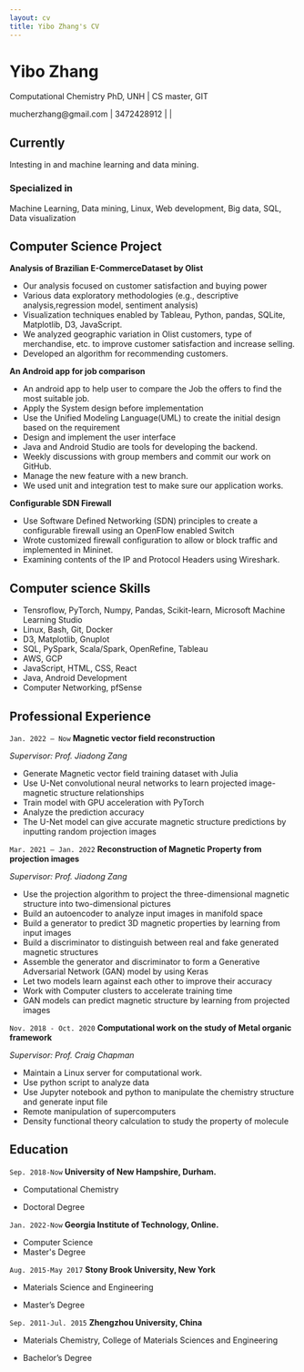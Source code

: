 ```yaml
---
layout: cv
title: Yibo Zhang's CV
---
```

# Yibo Zhang

Computational Chemistry PhD, UNH \| CS master, GIT

<div id="webaddress">
<i class="fa fa-envelope-square"></i> <a>mucherzhang@gmail.com</a>
| <i class="fa fa-phone-square"></i> <a>3472428912</a> 
| <a href="https://github.com/Yibo-Zhang"> <i class="fa fa-github"></i> </a>
| <a href="https://www.linkedin.com/in/yibo-zhang/"> <i class="fa fa-linkedin"></i> </a>
</div>



## Currently

Intesting in and machine learning and data mining.
### Specialized in

Machine Learning, Data mining, Linux, Web development, Big data, SQL, Data visualization


## Computer Science Project



__Analysis of Brazilian E-CommerceDataset by Olist__

- Our analysis focused on customer satisfaction and buying power
- Various data exploratory methodologies (e.g., descriptive analysis,regression model, sentiment analysis)
- Visualization techniques enabled by Tableau, Python, pandas, SQLite, Matplotlib, D3, JavaScript.
- We analyzed geographic variation in Olist customers, type of merchandise, etc. to improve customer satisfaction and increase selling.
- Developed an algorithm for recommending customers.

__An Android app for job comparison__

- An android app to help user to compare the Job the offers to find the most suitable job.
- Apply the System design before implementation
- Use the Unified Modeling Language(UML) to create the initial design based on the requirement
- Design and implement the user interface
- Java and Android Studio are tools for developing the backend.
- Weekly discussions with group members and commit our work on GitHub.
- Manage the new feature with a new branch. 
- We used unit and integration test to make sure our application works. 


__Configurable SDN Firewall__
- Use Software Defined Networking (SDN) principles to create a configurable firewall using an OpenFlow enabled Switch
- Wrote customized firewall configuration to allow or block traffic and implemented in Mininet.
- Examining contents of the IP and Protocol Headers using Wireshark.


## Computer science Skills

- Tensroflow, PyTorch, Numpy, Pandas, Scikit-learn, Microsoft Machine Learning Studio 
- Linux, Bash, Git, Docker
- D3, Matplotlib, Gnuplot
- SQL, PySpark, Scala/Spark, OpenRefine, Tableau
- AWS, GCP
- JavaScript, HTML, CSS, React
- Java, Android Development
- Computer Networking, pfSense


## Professional Experience

`Jan. 2022 – Now`
__Magnetic vector field reconstruction__

_Supervisor: Prof. Jiadong Zang_

- Generate Magnetic vector field training dataset with Julia
- Use U-Net convolutional neural networks to learn projected image-magnetic structure relationships 
- Train model with GPU acceleration with PyTorch
- Analyze the prediction accuracy 
- The U-Net model can give accurate magnetic structure predictions by inputting random projection images

`Mar. 2021 – Jan. 2022`
__Reconstruction of Magnetic Property from projection images__

_Supervisor: Prof. Jiadong Zang_

- Use the projection algorithm to project the three-dimensional magnetic structure into two-dimensional pictures
- Build an autoencoder to analyze input images in manifold space
- Build a generator to predict 3D magnetic properties by learning from input images
- Build a discriminator to distinguish between real and fake generated magnetic structures
- Assemble the generator and discriminator to form a Generative Adversarial Network (GAN) model by using Keras
- Let two models learn against each other to improve their accuracy
- Work with Computer clusters to accelerate training time 
- GAN models can predict magnetic structure by learning from projected images

`Nov. 2018 - Oct. 2020`
__Computational work on the study of Metal organic framework__

_Supervisor: Prof. Craig Chapman_

- Maintain a Linux server for computational work.
- Use python script to analyze data
- Use Jupyter notebook and python to manipulate the chemistry structure and generate input file
- Remote manipulation of supercomputers
- Density functional theory calculation to study the property of molecule




## Education

`Sep. 2018-Now`
__University of New Hampshire, Durham.__

- Computational Chemistry
<!-- - GPA: 3.69/4.0 -->
- Doctoral Degree

`Jan. 2022-Now`
__Georgia Institute of Technology, Online.__

- Computer Science
- Master's Degree


`Aug. 2015-May 2017`
__Stony Brook University, New York__

- Materials Science and Engineering
<!-- - GPA: 3.56/4.0 -->
- Master’s Degree

`Sep. 2011-Jul. 2015`
__Zhengzhou University, China__

- Materials Chemistry, College of Materials Sciences and Engineering
<!-- - GPA: 3.40/4.0 -->
- Bachelor’s Degree













<!--- Deprecated ---!>

<!---

## Work experience

`Aug. 2019 - Now`

- Research assistant - University of New Hampshire

`Aug. 2018 – Aug. 2019`

- Teaching assistant - University of New Hampshire

`Oct. 2015 - Jan. 2017`

- Research assistant - Stony Brook University

## Publication

[MagNet: machine learning enhanced three-dimensional magnetic reconstruction](https://arxiv.org/abs/2210.03066) 



`Nov. 2020 - May 2021`
__Permanent magnets calculation__

- _Supervisor: Prof. Jiadong Zang_
- Find potential Permanent magnets in database with python.
- Use VASP to calculate potential materials’ magnetic property.

`Nov. 2016-Oct. 2017`
__Application of biochar for the removal of pollutants from water__

- _Supervisor: Prof. Alexander Orlov_
- Prepare biochar and study the preparation condition’s affection on biochar.
- Study the biochar’s PH, surface charge and explore its surface structure
- Study the biochar porosity with BET
- Study biochar’s absorption ability to nitrate and compare it with active carbon’s.

`Sep. 2016-Nov. 2016`
__Butterfly wing vapor sensor__

- _Supervisor: Prof. Alexander Orlov_
- Study the butterfly wing surface structure
- Explore different gas environment’s affection on butterfly wing reflection peak shift
- Study TiO2 and gold coating's affection on butterfly wing’s surface structure

`May 2016-Sep. 2016`
__Dust removal by a standing wave electric curtain__

- _Supervisor: Prof. Alexander Orlov_
- Make the electric curtain pattern with coated PEDOT:PSS, 3D-print conductive polymer and CVD copper wire.
- Simulate the dust with ground sand, nanoparticle and ground biochar
- Simulate the dust removal process with different voltage and different inclination angle

`Nov. 2015-May 2016`
__Self-cleaning coating__

- _Supervisor: Prof. Alexander Orlov_
- Compare hydrophilic difference between spinning coating’s sample and spray gun’s sample
- Explore the relationship between coating thickness and transparence.
- Explore the relationship between self-cleaning surface and stearic acid degradation rate.
- Simulate dust deposition process.
- Study The Impact of inclination angle on dust deposition.

`Aug. 2014-Jun. 2015`
__Membrane electrode preparation and characterization__

- _Supervisor: Prof. Qun XU_
- Preparation of MoS2/CNT membrane
- Characterize membrane Internal structure by SEM, XRD, TGA
- Test Charge and discharge performance of charge and discharge performance


## Online learning and books

### Coursera

- Machine Learning by Stanford University 
- Programming Languages, Part A 

### freeCodeCamp

- JavaScript Algorithms and Data Structures 
- Legacy Back End

### Udemy

- Angular – The Complete Guide
- PHP for Beginners – Become a PHP Master
  -->



<!-- ### Footer

Last updated: May 2021 -->
